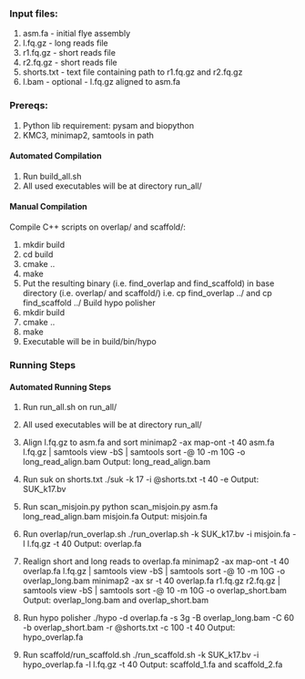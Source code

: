 ### Input files:
1. asm.fa - initial flye assembly
2. l.fq.gz - long reads file
3. r1.fq.gz - short reads file
4. r2.fq.gz - short reads file
5. shorts.txt - text file containing path to r1.fq.gz and r2.fq.gz
6. l.bam - optional - l.fq.gz aligned to asm.fa

### Prereqs:
1. Python lib requirement: pysam and biopython
2. KMC3, minimap2, samtools in path

#### Automated Compilation
1. Run build_all.sh
2. All used executables will be at directory run_all/

#### Manual Compilation
Compile C++ scripts on overlap/ and scaffold/:
1. mkdir build
2. cd build
3. cmake ..
4. make
5. Put the resulting binary (i.e. find_overlap and find_scaffold) in base directory (i.e. overlap/ and scaffold/)
    i.e. cp find_overlap ../ and cp find_scaffold ../
Build hypo polisher
1. mkdir build
2. cmake ..
3. make
4. Executable will be in build/bin/hypo

### Running Steps

#### Automated Running Steps
1. Run run_all.sh on run_all/

2. All used executables will be at directory run_all/

1. Align l.fq.gz to asm.fa and sort
minimap2 -ax map-ont -t 40 asm.fa l.fq.gz | samtools view -bS | samtools sort -@ 10 -m 10G -o long_read_align.bam
Output: long_read_align.bam

2. Run suk on shorts.txt
./suk -k 17 -i @shorts.txt -t 40 -e
Output: SUK_k17.bv

3. Run scan_misjoin.py
python scan_misjoin.py asm.fa long_read_align.bam misjoin.fa
Output: misjoin.fa

4. Run overlap/run_overlap.sh
./run_overlap.sh -k SUK_k17.bv -i misjoin.fa -l l.fq.gz -t 40
Output: overlap.fa

5. Realign short and long reads to overlap.fa
minimap2 -ax map-ont -t 40 overlap.fa l.fq.gz | samtools view -bS | samtools sort -@ 10 -m 10G -o overlap_long.bam
minimap2 -ax sr -t 40 overlap.fa r1.fq.gz r2.fq.gz | samtools view -bS | samtools sort -@ 10 -m 10G -o overlap_short.bam
Output: overlap_long.bam and overlap_short.bam

5. Run hypo polisher
./hypo -d overlap.fa -s 3g -B overlap_long.bam -C 60 -b overlap_short.bam -r @shorts.txt -c 100 -t 40
Output: hypo_overlap.fa

6. Run scaffold/run_scaffold.sh
./run_scaffold.sh -k SUK_k17.bv -i hypo_overlap.fa -l l.fq.gz -t 40
Output: scaffold_1.fa and scaffold_2.fa
